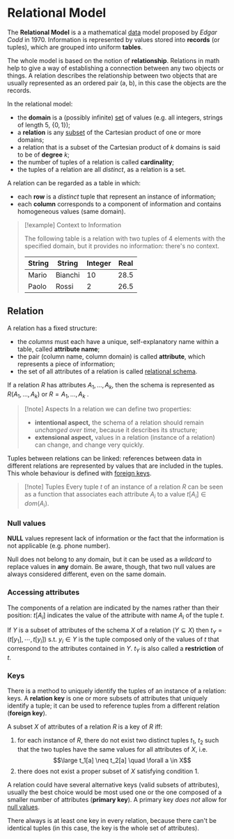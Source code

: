 # Relational Model

The **Relational Model** is a a mathematical [data](/Data%20Management%20and%20Analysis/Unit%201/Data.md) model proposed by *Edgar Codd* in 1970. Information is represented by values stored into **records** (or tuples), which are grouped into uniform **tables**.

The whole model is based on the notion of **relationship**. Relations in math help to give a way of establishing a connection between any two objects or things. A relation describes the relationship between two objects that are usually represented as an ordered pair (a, b), in this case the objects are the records.

In the relational model:
- the **domain** is a (possibly infinite) [set](/Linear%20Algebra/Sets.md) of values (e.g. all integers, strings of length 5, $\{0, 1\}$);
- a **relation** is any [subset](Linear%20Algebra/Sets.md#Subsets) of the Cartesian product of one or more domains;
- a relation that is a subset of the Cartesian product of $k$ domains is said to be of **degree** $k$;
- the number of tuples of a relation is called **cardinality**;
- the tuples of a relation are all *distinct*, as a relation is a set.

A relation can be regarded as a table in which:
- each **row** is a *distinct* tuple that represent an instance of information;
- each **column** corresponds to a component of information and contains homogeneous values (same domain).

> [!example] Context to Information
> 
> The following table is a relation with two tuples of 4 elements with the specified domain, but it provides no information: there's no context.
> 
> | String | String  | Integer | Real |
> | ------ | ------- | ------- | ---- |
> | Mario  | Bianchi | 10      | 28.5 |
> | Paolo  | Rossi   | 2       | 26.5 |

## Relation

A relation has a fixed structure:
- the *columns* must each have a unique, self-explanatory name within a table, called **attribute name**;
- the pair (column name, column domain) is called **attribute**, which represents a piece of information;
- the set of all attributes of a relation is called [relational schema](/Data%20Management%20and%20Analysis/Unit%201/Database/Schemas.md).

If a relation $R$ has attributes $A_1, \ldots, A_k$, then the schema is represented as $R(A_1, \ldots, A_k)$ or $R = A_1, \ldots, A_k$ .

> [!note] Aspects
> In a relation we can define two properties:
> - **intentional aspect,** the schema of a relation should remain *unchanged over time*, because it describes its structure;
> - **extensional aspect,** values in a relation (instance of a relation) can change, and change very quickly.

Tuples between relations can be linked: references between data in different relations are represented by values that are included in the tuples. This whole behaviour is defined with [foreign keys](?).

> [!note] Tuples
> Every tuple $t$ of an instance of a relation $R$ can be seen as a function that associates each attribute $A_i$ to a value $t[A_i] \in dom(A_i)$.

### Null values

**NULL** values represent lack of information or the fact that the information is not applicable (e.g. phone number).

Null does not belong to any domain, but it can be used as a *wildcard* to replace values in **any** domain. Be aware, though, that two null values are always considered different, even on the same domain.

### Accessing attributes

The components of a relation are indicated by the names rather than their position: $t[A_i]$ indicates the value of the attribute with name $A_i$ of the tuple $t$.

If $Y$ is a subset of attributes of the schema $X$ of a relation $(Y \subseteq X)$ then $t_Y = (t[y_1], \cdots, t[y_i]) \text{ s.t. } y_i \in Y$ is the tuple composed only of the values of $t$ that correspond to the attributes contained in $Y$. $t_Y$ is also called a **restriction** of $t$.

### Keys

There is a method to uniquely identify the tuples of an instance of a relation: keys. A **relation key** is one or more subsets of attributes that uniquely identify a tuple; it can be used to reference tuples from a different relation (**foreign key**).

A subset $X$ of attributes of a relation $R$ is a key of $R$ iff:
1. for each instance of $R$, there do not exist two distinct tuples $t_1,\ t_2$ such that the two tuples have the same values for all attributes of $X$, i.e.
$$\large t_1[a] \neq t_2[a] \quad \forall a \in X$$
2. there does not exist a proper subset of $X$ satisfying condition 1.

A relation could have several alternative keys (valid subsets of attributes), usually the best choice would be most used one or the one composed of a smaller number of attributes (**primary key**). A primary key *does not* allow for [null values](#Null%20values).

There always is at least one key in every relation, because there can't be identical tuples (in this case, the key is the whole set of attributes).
